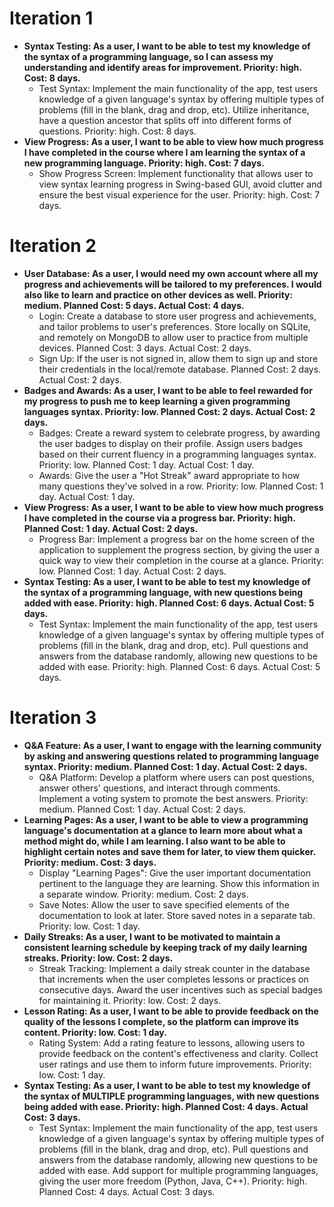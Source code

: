 # Iteration 1
- **Syntax Testing: As a user, I want to be able to test my knowledge of the syntax of a programming language, so I can assess my understanding and identify areas for improvement. Priority: high. Cost: 8 days.**
  - Test Syntax: Implement the main functionality of the app, test users knowledge of a given language's syntax by offering multiple types of problems (fill in the blank, drag and drop, etc). Utilize inheritance, have a question ancestor that splits off into different forms of questions. Priority: high. Cost: 8 days.
- **View Progress: As a user, I want to be able to view how much progress I have completed in the course where I am learning the syntax of a new programming language. Priority: high. Cost: 7 days.**
  - Show Progress Screen: Implement functionality that allows user to view syntax learning progress in Swing-based GUI, avoid clutter and ensure the best visual experience for the user. Priority: high. Cost: 7 days.

# Iteration 2
- **User Database: As a user, I would need my own account where all my progress and achievements will be tailored to my preferences. I would also like to learn and practice on other devices as well. Priority: medium. Planned Cost: 5 days. Actual Cost: 4 days.**
  - Login: Create a database to store user progress and achievements, and tailor problems to user's preferences. Store locally on SQLite, and remotely on MongoDB to allow user to practice from multiple devices. Planned Cost: 3 days. Actual Cost: 2 days.
  - Sign Up: If the user is not signed in, allow them to sign up and store their credentials in the local/remote database. Planned Cost: 2 days. Actual Cost: 2 days.
- **Badges and Awards: As a user, I want to be able to feel rewarded for my progress to push me to keep learning a given programming languages syntax. Priority: low. Planned Cost: 2 days. Actual Cost: 2 days.**
  - Badges: Create a reward system to celebrate progress, by awarding the user badges to display on their profile. Assign users badges based on their current fluency in a programming languages syntax. Priority: low. Planned Cost: 1 day. Actual Cost: 1 day.
  - Awards: Give the user a "Hot Streak" award appropriate to how many questions they've solved in a row. Priority: low. Planned Cost: 1 day. Actual Cost: 1 day.
- **View Progress: As a user, I want to be able to view how much progress I have completed in the course via a progress bar. Priority: high. Planned Cost: 1 day. Actual Cost: 2 days.**
  - Progress Bar: Implement a progress bar on the home screen of the application to supplement the progress section, by giving the user a quick way to view their completion in the course at a glance. Priority: low. Planned Cost: 1 day. Actual Cost: 2 days.
- **Syntax Testing: As a user, I want to be able to test my knowledge of the syntax of a programming language, with new questions being added with ease. Priority: high. Planned Cost: 6 days. Actual Cost: 5 days.**
  - Test Syntax: Implement the main functionality of the app, test users knowledge of a given language's syntax by offering multiple types of problems (fill in the blank, drag and drop, etc). Pull questions and answers from the database randomly, allowing new questions to be added with ease. Priority: high. Planned Cost: 6 days. Actual Cost: 5 days.

# Iteration 3
- **Q&A Feature: As a user, I want to engage with the learning community by asking and answering questions related to programming language syntax. Priority: medium. Planned Cost: 1 day. Actual Cost: 2 days.**
  - Q&A Platform: Develop a platform where users can post questions, answer others' questions, and interact through comments. Implement a voting system to promote the best answers. Priority: medium. Planned Cost: 1 day. Actual Cost: 2 days.
- **Learning Pages: As a user, I want to be able to view a programming language's documentation at a glance to learn more about what a method might do, while I am learning. I also want to be able to highlight certain notes and save them for later, to view them quicker. Priority: medium. Cost: 3 days.**
  - Display "Learning Pages": Give the user important documentation pertinent to the language they are learning. Show this information in a separate window. Priority: medium. Cost: 2 days.
  - Save Notes: Allow the user to save specified elements of the documentation to look at later. Store saved notes in a separate tab. Priority: low. Cost: 1 day.
- **Daily Streaks: As a user, I want to be motivated to maintain a consistent learning schedule by keeping track of my daily learning streaks. Priority: low. Cost: 2 days.**
  - Streak Tracking: Implement a daily streak counter in the database that increments when the user completes lessons or practices on consecutive days. Award the user incentives such as special badges for maintaining it. Priority: low. Cost: 2 days.
- **Lesson Rating: As a user, I want to be able to provide feedback on the quality of the lessons I complete, so the platform can improve its content. Priority: low. Cost: 1 day.**
  - Rating System: Add a rating feature to lessons, allowing users to provide feedback on the content's effectiveness and clarity. Collect user ratings and use them to inform future improvements. Priority: low. Cost: 1 day.
- **Syntax Testing: As a user, I want to be able to test my knowledge of the syntax of MULTIPLE programming languages, with new questions being added with ease. Priority: high. Planned Cost: 4 days. Actual Cost: 3 days.**
  - Test Syntax: Implement the main functionality of the app, test users knowledge of a given language's syntax by offering multiple types of problems (fill in the blank, drag and drop, etc). Pull questions and answers from the database randomly, allowing new questions to be added with ease. Add support for multiple programming languages, giving the user more freedom (Python, Java, C++). Priority: high. Planned Cost: 4 days. Actual Cost: 3 days.
